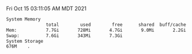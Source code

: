 Fri Oct 15 03:11:05 AM MDT 2021
```bash
System Memory
               total        used        free      shared  buff/cache   available
Mem:           7.7Gi       728Mi       4.7Gi       9.0Mi       2.2Gi       6.6Gi
Swap:          7.6Gi       343Mi       7.3Gi
System Storage
676M	.
```
```bash
